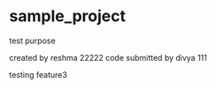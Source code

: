 # sample_project
test purpose

created by reshma 22222
code submitted by divya 111

testing feature3
